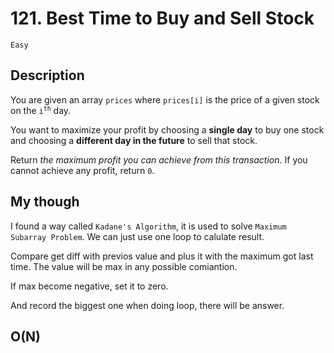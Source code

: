 # 121. Best Time to Buy and Sell Stock

`Easy`

## Description

<p>You are given an array <code>prices</code> where <code>prices[i]</code> is the price of a given stock on the <code>i<sup>th</sup></code> day.</p>

<p>You want to maximize your profit by choosing a <strong>single day</strong> to buy one stock and choosing a <strong>different day in the future</strong> to sell that stock.</p>

<p>Return <em>the maximum profit you can achieve from this transaction</em>. If you cannot achieve any profit, return <code>0</code>.</p>

## My though

I found a way called `Kadane's Algorithm`, it is used to solve `Maximum Subarray Problem`.
We can just use one loop to calulate result.

Compare get diff with previos value and plus it with the maximum got last time.
The value will be max in any possible comiantion.

If max become negative, set it to zero.

And record the biggest one when doing loop, there will be answer.

## O(N)